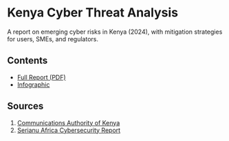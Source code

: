 # Kenya Cyber Threat Analysis  
A report on emerging cyber risks in Kenya (2024), with mitigation strategies for users, SMEs, and regulators.  

## Contents  
- [Full Report (PDF)](/docs/kenya_cyber_threat_report.pdf)  
- [Infographic](/docs/kenya_threat_infographic.png)  

## Sources  
1. [Communications Authority of Kenya](https://www.ca.go.ke)  
2. [Serianu Africa Cybersecurity Report](https://www.serianu.com)  
